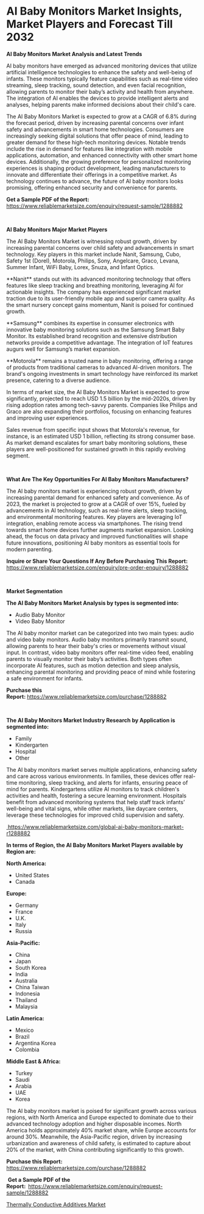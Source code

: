 <p><h1>AI Baby Monitors Market Insights, Market Players and Forecast Till 2032</h1></p><p><strong>AI Baby Monitors Market Analysis and Latest Trends</strong></p>
<p><p>AI baby monitors have emerged as advanced monitoring devices that utilize artificial intelligence technologies to enhance the safety and well-being of infants. These monitors typically feature capabilities such as real-time video streaming, sleep tracking, sound detection, and even facial recognition, allowing parents to monitor their baby’s activity and health from anywhere. The integration of AI enables the devices to provide intelligent alerts and analyses, helping parents make informed decisions about their child's care.</p><p>The AI Baby Monitors Market is expected to grow at a CAGR of 6.8% during the forecast period, driven by increasing parental concerns over infant safety and advancements in smart home technologies. Consumers are increasingly seeking digital solutions that offer peace of mind, leading to greater demand for these high-tech monitoring devices. Notable trends include the rise in demand for features like integration with mobile applications, automation, and enhanced connectivity with other smart home devices. Additionally, the growing preference for personalized monitoring experiences is shaping product development, leading manufacturers to innovate and differentiate their offerings in a competitive market. As technology continues to advance, the future of AI baby monitors looks promising, offering enhanced security and convenience for parents.</p></p>
<p><strong>Get a Sample PDF of the Report:&nbsp;</strong> <a href="https://www.reliablemarketsize.com/enquiry/request-sample/1288882?utm_campaign=2993&utm_medium=2&utm_source=Github&utm_content=ia&utm_term=29032025&utm_id=ai-baby-monitors">https://www.reliablemarketsize.com/enquiry/request-sample/1288882</a></p>
<p>&nbsp;</p>
<p><strong>AI Baby Monitors Major Market Players</strong></p>
<p><p>The AI Baby Monitors Market is witnessing robust growth, driven by increasing parental concerns over child safety and advancements in smart technology. Key players in this market include Nanit, Samsung, Cubo, Safety 1st (Dorel), Motorola, Philips, Sony, Angelcare, Graco, Levana, Summer Infant, WiFi Baby, Lorex, Snuza, and Infant Optics.</p><p>**Nanit** stands out with its advanced monitoring technology that offers features like sleep tracking and breathing monitoring, leveraging AI for actionable insights. The company has experienced significant market traction due to its user-friendly mobile app and superior camera quality. As the smart nursery concept gains momentum, Nanit is poised for continued growth.</p><p>**Samsung** combines its expertise in consumer electronics with innovative baby monitoring solutions such as the Samsung Smart Baby Monitor. Its established brand recognition and extensive distribution networks provide a competitive advantage. The integration of IoT features augurs well for Samsung’s market expansion.</p><p>**Motorola** remains a trusted name in baby monitoring, offering a range of products from traditional cameras to advanced AI-driven monitors. The brand's ongoing investments in smart technology have reinforced its market presence, catering to a diverse audience.</p><p>In terms of market size, the AI Baby Monitors Market is expected to grow significantly, projected to reach USD 1.5 billion by the mid-2020s, driven by rising adoption rates among tech-savvy parents. Companies like Philips and Graco are also expanding their portfolios, focusing on enhancing features and improving user experiences.</p><p>Sales revenue from specific input shows that Motorola's revenue, for instance, is an estimated USD 1 billion, reflecting its strong consumer base. As market demand escalates for smart baby monitoring solutions, these players are well-positioned for sustained growth in this rapidly evolving segment.</p></p>
<p>&nbsp;</p>
<p><strong>What Are The Key Opportunities For AI Baby Monitors Manufacturers?</strong></p>
<p><p>The AI baby monitors market is experiencing robust growth, driven by increasing parental demand for enhanced safety and convenience. As of 2023, the market is projected to grow at a CAGR of over 15%, fueled by advancements in AI technology, such as real-time alerts, sleep tracking, and environmental monitoring features. Key players are leveraging IoT integration, enabling remote access via smartphones. The rising trend towards smart home devices further augments market expansion. Looking ahead, the focus on data privacy and improved functionalities will shape future innovations, positioning AI baby monitors as essential tools for modern parenting.</p></p>
<p><strong>Inquire or Share Your Questions If Any Before Purchasing This Report:</strong> <a href="https://www.reliablemarketsize.com/enquiry/pre-order-enquiry/1288882?utm_campaign=2993&utm_medium=2&utm_source=Github&utm_content=ia&utm_term=29032025&utm_id=ai-baby-monitors">https://www.reliablemarketsize.com/enquiry/pre-order-enquiry/1288882</a></p>
<p>&nbsp;</p>
<p><strong>Market Segmentation</strong></p>
<p><strong>The AI Baby Monitors Market Analysis by types is segmented into:</strong></p>
<p><ul><li>Audio Baby Monitor</li><li>Video Baby Monitor</li></ul></p>
<p><p>The AI baby monitor market can be categorized into two main types: audio and video baby monitors. Audio baby monitors primarily transmit sound, allowing parents to hear their baby's cries or movements without visual input. In contrast, video baby monitors offer real-time video feed, enabling parents to visually monitor their baby’s activities. Both types often incorporate AI features, such as motion detection and sleep analysis, enhancing parental monitoring and providing peace of mind while fostering a safe environment for infants.</p></p>
<p><strong>Purchase this Report:&nbsp;</strong><a href="https://www.reliablemarketsize.com/purchase/1288882?utm_campaign=2993&utm_medium=2&utm_source=Github&utm_content=ia&utm_term=29032025&utm_id=ai-baby-monitors">https://www.reliablemarketsize.com/purchase/1288882</a></p>
<p>&nbsp;</p>
<p><strong>The AI Baby Monitors Market Industry Research by Application is segmented into:</strong></p>
<p><ul><li>Family</li><li>Kindergarten</li><li>Hospital</li><li>Other</li></ul></p>
<p><p>The AI baby monitors market serves multiple applications, enhancing safety and care across various environments. In families, these devices offer real-time monitoring, sleep tracking, and alerts for infants, ensuring peace of mind for parents. Kindergartens utilize AI monitors to track children's activities and health, fostering a secure learning environment. Hospitals benefit from advanced monitoring systems that help staff track infants’ well-being and vital signs, while other markets, like daycare centers, leverage these technologies for improved child supervision and safety.</p></p>
<p><a href="https://www.reliablemarketsize.com/global-ai-baby-monitors-market-r1288882?utm_campaign=2993&utm_medium=2&utm_source=Github&utm_content=ia&utm_term=29032025&utm_id=ai-baby-monitors">&nbsp;https://www.reliablemarketsize.com/global-ai-baby-monitors-market-r1288882</a></p>
<p><strong>In terms of Region, the AI Baby Monitors Market Players available by Region are:</strong></p>
<p>
    <p> <strong> North America: </strong>
        <ul>
            <li>United States</li>
            <li>Canada</li>
        </ul>
        </p> 
    <p> <strong> Europe: </strong>
        <ul>
            <li>Germany</li>
            <li>France</li>
            <li>U.K.</li>
            <li>Italy</li>
            <li>Russia</li>
        </ul>
        </p> 
    <p> <strong> Asia-Pacific: </strong>
        <ul>
            <li>China</li>
            <li>Japan</li>
            <li>South Korea</li>
            <li>India</li>
            <li>Australia</li>
            <li>China Taiwan</li>
            <li>Indonesia</li>
            <li>Thailand</li>
            <li>Malaysia</li>
        </ul>
        </p> 
    <p> <strong> Latin America: </strong>
        <ul>
            <li>Mexico</li>
            <li>Brazil</li>
            <li>Argentina Korea</li>
            <li>Colombia</li>
        </ul>
        </p> 
    <p> <strong> Middle East & Africa: </strong>
        <ul>
            <li>Turkey</li>
            <li>Saudi</li>
            <li>Arabia</li>
            <li>UAE</li>
            <li>Korea</li>
        </ul>
    </p>
    </p>
<p><p>The AI baby monitors market is poised for significant growth across various regions, with North America and Europe expected to dominate due to their advanced technology adoption and higher disposable incomes. North America holds approximately 40% market share, while Europe accounts for around 30%. Meanwhile, the Asia-Pacific region, driven by increasing urbanization and awareness of child safety, is estimated to capture about 20% of the market, with China contributing significantly to this growth.</p></p>
<p><strong>Purchase this Report: </strong><a href="https://www.reliablemarketsize.com/purchase/1288882?utm_campaign=2993&utm_medium=2&utm_source=Github&utm_content=ia&utm_term=29032025&utm_id=ai-baby-monitors">https://www.reliablemarketsize.com/purchase/1288882</a></p>
<p>&nbsp;<strong>Get a Sample PDF of the Report:&nbsp;&nbsp;</strong><a href="https://www.reliablemarketsize.com/enquiry/request-sample/1288882?utm_campaign=2993&utm_medium=2&utm_source=Github&utm_content=ia&utm_term=29032025&utm_id=ai-baby-monitors">https://www.reliablemarketsize.com/enquiry/request-sample/1288882</a></p>
<p><strong></strong></p>
<p><p><a href="https://github.com/djembashote/Market-Research-Report-List-1/blob/main/thermally-conductive-additives-market.md?utm_campaign=2993&utm_medium=2&utm_source=Github&utm_content=ia&utm_term=29032025&utm_id=ai-baby-monitors">Thermally Conductive Additives Market</a></p></p>